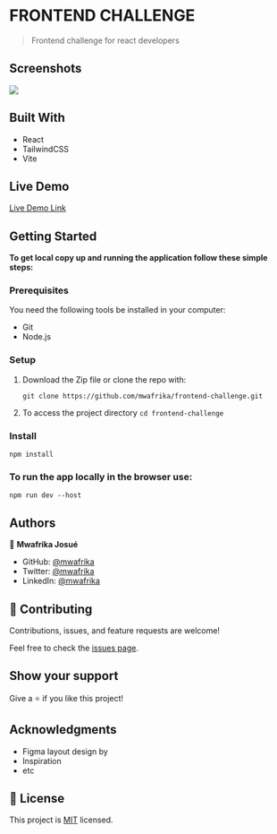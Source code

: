 # FRONTEND CHALLENGE

> Frontend challenge for react developers

## Screenshots

![](./)

## Built With

- React
- TailwindCSS
- Vite

## Live Demo

[Live Demo Link]()

## Getting Started

**To get local copy up and running the application follow these simple steps:**

### Prerequisites

You need the following tools be installed in your computer:

- Git
- Node.js

### Setup

1. Download the Zip file or clone the repo with:

   `git clone https://github.com/mwafrika/frontend-challenge.git`

2. To access the project directory
   `cd frontend-challenge`

### Install

`npm install`

### To run the app locally in the browser use:

`npm run dev --host`

## Authors

👤 **Mwafrika Josué**

- GitHub: [@mwafrika](https://github.com/mwafrika)
- Twitter: [@mwafrika](https://twitter.com/mwafrikamufung1)
- LinkedIn: [@mwafrika](https://linkedin.com/in/mwafrika-mufungizi)

## 🤝 Contributing

Contributions, issues, and feature requests are welcome!

Feel free to check the [issues page](https://github.com/mwafrika/frontend-challenge/issues).

## Show your support

Give a ⭐️ if you like this project!

## Acknowledgments

- Figma layout design by [](#)
- Inspiration
- etc

## 📝 License

This project is [MIT](./MIT.md) licensed.
